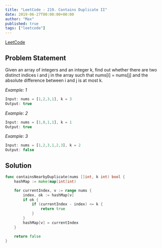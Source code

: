 ```yaml
---
title: "LeetCode - 219. Contains Duplicate II"
date: 2019-06-27T00:00:00+00:00
author: "Max"
published: true
tags: ["leetcode"]
---
```


[LeetCode](https://leetcode.com/problems/contains-duplicate-ii/)

## Problem Statement

Given an array of integers and an integer k, find out whether there are two distinct indices i and j in the array such that nums[i] = nums[j] and the absolute difference between i and j is at most k.

*Example: 1*

```js
Input: nums = [1,2,3,1], k = 3
Output: true
```

*Example: 2*

```js
Input: nums = [1,0,1,1], k = 1
Output: true
```

*Example: 3*

```js
Input: nums = [1,2,3,1,2,3], k = 2
Output: false
```

## Solution

```go
func containsNearbyDuplicate(nums []int, k int) bool {
	hashMap := make(map[int]int)

	for currentIndex, v := range nums {
		index, ok := hashMap[v]
		if ok {
			if (currentIndex - index) <= k {
				return true
			}
		}
		hashMap[v] = currentIndex
	}

	return false
}
```
